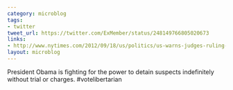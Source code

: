 ```yaml
---
category: microblog
tags:
- twitter
tweet_url: https://twitter.com/ExMember/status/248149766805020673
links:
- http://www.nytimes.com/2012/09/18/us/politics/us-warns-judges-ruling-impedes-its-detention-powers.html?_r=1&pagewanted=2&pagewanted=all
layout: microblog
---
```

President Obama is fighting for the power to detain suspects indefinitely without trial or charges. #votelibertarian
